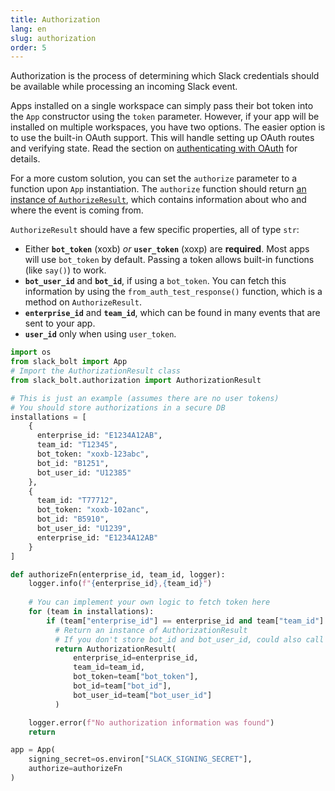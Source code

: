 ```yaml
---
title: Authorization
lang: en
slug: authorization
order: 5
---
```


<div class="section-content">
Authorization is the process of determining which Slack credentials should be available while processing an incoming Slack event.

Apps installed on a single workspace can simply pass their bot token into the `App` constructor using the `token` parameter. However, if your app will be installed on multiple workspaces, you have two options. The easier option is to use the built-in OAuth support. This will handle setting up OAuth routes and verifying state. Read the section on [authenticating with OAuth](#authenticating-oauth) for details.

For a more custom solution, you can set the `authorize` parameter to a function upon `App` instantiation. The `authorize` function should return [an instance of `AuthorizeResult`](https://github.com/slackapi/bolt-python/blob/main/slack_bolt/authorization/authorization_result.py#L6), which contains information about who and where the event is coming from.

`AuthorizeResult` should have a few specific properties, all of type `str`:
- Either **`bot_token`** (xoxb) *or* **`user_token`** (xoxp) are **required**. Most apps will use `bot_token` by default. Passing a token allows built-in functions (like `say()`) to work.
- **`bot_user_id`** and **`bot_id`**, if using a `bot_token`. You can fetch this information by using the `from_auth_test_response()` function, which is a method on `AuthorizeResult`.
- **`enterprise_id`** and **`team_id`**, which can be found in many events that are sent to your app.
- **`user_id`** only when using `user_token`.
</div>

```python
import os
from slack_bolt import App
# Import the AuthorizationResult class
from slack_bolt.authorization import AuthorizationResult

# This is just an example (assumes there are no user tokens)
# You should store authorizations in a secure DB
installations = [
    {
      enterprise_id: "E1234A12AB",
      team_id: "T12345",
      bot_token: "xoxb-123abc",
      bot_id: "B1251",
      bot_user_id: "U12385"
    },
    {
      team_id: "T77712",
      bot_token: "xoxb-102anc",
      bot_id: "B5910",
      bot_user_id: "U1239",
      enterprise_id: "E1234A12AB"
    }
]

def authorizeFn(enterprise_id, team_id, logger):
    logger.info(f"{enterprise_id},{team_id}")
    
    # You can implement your own logic to fetch token here
    for (team in installations):
        if (team["enterprise_id"] == enterprise_id and team["team_id"] == team_id):
          # Return an instance of AuthorizationResult
          # If you don't store bot_id and bot_user_id, could also call `from_auth_test_response` with your bot_token to automatically fetch them
          return AuthorizationResult(
              enterprise_id=enterprise_id,
              team_id=team_id,
              bot_token=team["bot_token"],
              bot_id=team["bot_id"],
              bot_user_id=team["bot_user_id"]
          )

    logger.error(f"No authorization information was found")
    return

app = App(
    signing_secret=os.environ["SLACK_SIGNING_SECRET"],
    authorize=authorizeFn
)
```